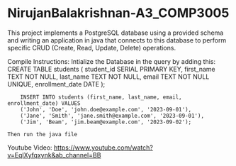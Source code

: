 # NirujanBalakrishnan-A3_COMP3005
This project implements a PostgreSQL database using a provided schema and writing an application in java that connects to this database to perform specific CRUD (Create, Read, Update, Delete) operations.


Compile Instructions:
    Intialize the Database in the query by adding this:
        CREATE TABLE students (
            student_id SERIAL PRIMARY KEY,
            first_name TEXT NOT NULL,
            last_name TEXT NOT NULL,
            email TEXT NOT NULL UNIQUE,
            enrollment_date DATE
        );

        INSERT INTO students (first_name, last_name, email, enrollment_date) VALUES
        ('John', 'Doe', 'john.doe@example.com', '2023-09-01'),
        ('Jane', 'Smith', 'jane.smith@example.com', '2023-09-01'),
        ('Jim', 'Beam', 'jim.beam@example.com', '2023-09-02');

    Then run the java file

Youtube Video: https://www.youtube.com/watch?v=EqlXyfqxynk&ab_channel=BB
